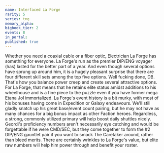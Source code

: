 ```yaml
---
name: Interfaced La Forge
rarity: 5
series: tng
memory_alpha:
bigbook_tier: 2
events: 8
in_portal:
published: true
---
```


Whether you need a coaxial cable or a fiber optic, Electrician La Forge has something for everyone. La Forge's run as the premier DIP/ENG voyager (has) lasted for the better part of a year. And even though several options have sprung up around him, it is a hugely pleasant surprise that there are four different skill sets among the top five options. Well fucking done, DB. That's how you balance power creep and create several attractive options. For La Forge, that means that he retains elite status amidst additions to his wheelhouse and is a fine piece to the puzzle even if you have former mega Etana Jol immortalized.
La Forge's event history is a bit murky, with most of his bonuses having come in Expedition or Galaxy endeavours. We'll still gladly snatch up his great base/event count pairing, but he may not have as many chances for a big bonus impact as other Faction heroes. Regardless, a strong, commonly utilized primary will help boost daily shuttles nicely. Geordi's proficiency numbers aren't necessarily eye catching and would be forgettable if he were CMD/SEC, but they come together to form the #2 DIP/ENG gauntlet pair if you want to smack The Caretaker around, rather than bleed merits. There are certainly wrinkles to La Forge's value, but elite raw numbers will help him power through and benefit your roster.

